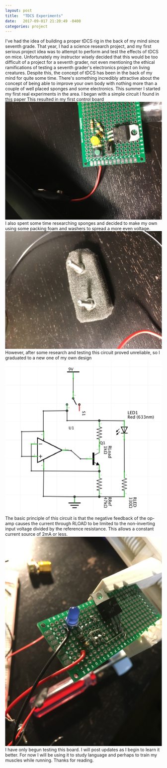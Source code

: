 ```yaml
---
layout: post
title:  "TDCS Experiments"
date:   2017-09-017 21:20:49 -0400
categories: project
---
```

  I've had the idea of building a proper tDCS rig in the back of my mind since seventh grade.  That year, I had a science research project, and my first serious project idea was to attempt to perform and test the effects of tDCS on mice.  Unfortunately my instructor wisely decided that this would be too difficult of a project for a seventh grader, not even mentioning the ethical ramifications of testing a seventh grader's electronics project on living creatures.
  Despite this, the concept of tDCS has been in the back of my mind for quite some time.  There's something incredibly attractive about the concept of being able to improve your own body with nothing more than a couple of well placed sponges and some electronics.  This summer I started my first real experiments in the area.
  I began with a simple circuit I found in <a href="http://brmlab.cz/project/brain_hacking/tdcs">this</a> paper
  This resulted in my first control board
  <img src="/assets/images/tDCS/Old.JPG"/>
  I also spent some time researching sponges and decided to make my own using some packing foam and washers to spread a more even voltage.
  <img src="/assets/images/tDCS/Electrode.JPG"/>
  However, after some research and testing this circuit proved unreliable, so I graduated to a new one of my own design
  <img src="/assets/images/tDCS/CustomSchematic.png"/>
  The basic principle of this circuit is that the negative feedback of the op-amp causes the current through RLOAD to be limited to the non-inverting input voltage divided by the reference resistance.  This allows a constant current source of 2mA or less.
  <img src="/assets/images/tDCS/CustomBoard.JPG"/>
  I have only begun testing this board.  I will post updates as I begin to learn it better.  For now I will be using it to study language and perhaps to train my muscles while running.  Thanks for reading.
